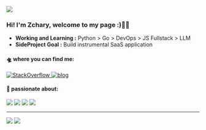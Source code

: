 <a href="#"><img src="https://visitor-badge.glitch.me/badge?page_id=zcharym.zcharym"></a>

<h3 >
  Hi! I'm Zchary, welcome to my page :)👨‍💻  
</h3>

- **Working and Learning :** Python > Go > DevOps > JS Fullstack > LLM
- **SideProject Goal :** Build instrumental SaaS application

#### 🛸 where you can find me:

<a href="https://stackoverflow.com/users/12715116/zchary">
  <img src="https://img.shields.io/badge/Stack_Overflow-FE7A16?style=for-the-badge&logo=stack-overflow&logoColor=white" alt="StackOverflow">
</a>
 <a href="https://blog.zchary.cn/index.xml"><img src="https://img.shields.io/badge/RSS-FFA500?style=for-the-badge&logo=rss&logoColor=white" alt="blog"></a>

#### 🎯 passionate about:

<p>
  <img src="https://img.shields.io/badge/Go-00ADD8?style=for-the-badge&logo=go&logoColor=white">
  <img src="https://img.shields.io/badge/TypeScript-007ACC?style=for-the-badge&logo=typescript&logoColor=white">
  <img src="https://img.shields.io/badge/Node.js-43853D?style=for-the-badge&logo=node.js&logoColor=white">
  <img src="https://img.shields.io/badge/React-20232A?style=for-the-badge&logo=react&logoColor=61DAFB">
</p>

---
<img style="max-width: 330px;" src="https://github-readme-stats.vercel.app/api?username=zcharym&theme=tokyonight&show_icons=true">
<img style="max-width: 330px;" src="https://github-readme-stats.vercel.app/api/top-langs/?username=zcharym&layout=compact&theme=tokyonight&hide=html,css&card_width=250">
